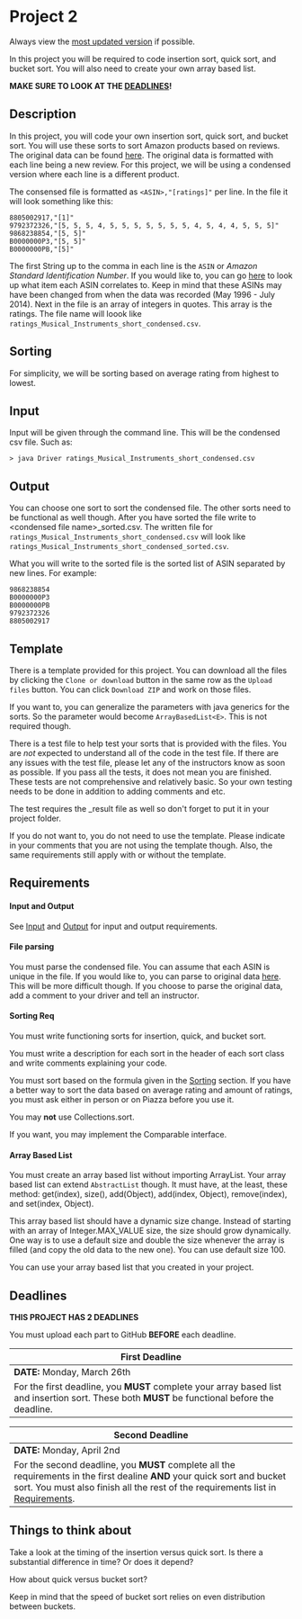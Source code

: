 # Project 2

Always view the [most updated version](https://github.com/usfcs245/Project2 "Project 2") if possible.

In this project you will be required to code insertion sort, quick sort, and bucket sort. You will also need to create your own array based list.

**MAKE SURE TO LOOK AT THE [DEADLINES](#deadlines)!**

## Description

In this project, you will code your own insertion sort, quick sort, and bucket sort. You will use these sorts to sort Amazon products based on reviews. The original data can be found [here](http://jmcauley.ucsd.edu/data/amazon/ "Amazon Review Data"). The original data is formatted with each line being a new review. For this project, we will be using a condensed version where each line is a different product.

The consensed file is formatted as `<ASIN>,"[ratings]"` per line. In the file it will look something like this:

```
8805002917,"[1]"
9792372326,"[5, 5, 5, 4, 5, 5, 5, 5, 5, 5, 5, 4, 5, 4, 4, 5, 5, 5]"
9868238854,"[5, 5]"
B0000000P3,"[5, 5]"
B0000000PB,"[5]"
```
The first String up to the comma in each line is the `ASIN` or *Amazon Standard Identification Number*. If you would like to, you can go [here](http://www.amazon-asin.com/ "ASIN Lookup") to look up what item each ASIN correlates to. Keep in mind that these ASINs may have been changed from when the data was recorded (May 1996 - July 2014). Next in the file is an array of integers in quotes. This array is the ratings. The file name will loook like `ratings_Musical_Instruments_short_condensed.csv`.

## Sorting

For simplicity, we will be sorting based on average rating from highest to lowest.

## Input

Input will be given through the command line. This will be the condensed csv file. Such as:

```
> java Driver ratings_Musical_Instruments_short_condensed.csv
```

## Output

You can choose one sort to sort the condensed file. The other sorts need to be functional as well though. After you have sorted the file write to \<condensed file name>_sorted.csv. The written file for `ratings_Musical_Instruments_short_condensed.csv` will look like `ratings_Musical_Instruments_short_condensed_sorted.csv`.

What you will write to the sorted file is the sorted list of ASIN separated by new lines. For example:

```
9868238854
B0000000P3
B0000000PB
9792372326
8805002917
```

## Template

There is a template provided for this project. You can download all the files by clicking the `Clone or download` button in the same row as the `Upload files` button. You can click `Download ZIP` and work on those files.

If you want to, you can generalize the parameters with java generics for the sorts. So the parameter would become `ArrayBasedList<E>`. This is not required though.

There is a test file to help test your sorts that is provided with the files. You are *not* expected to understand all of the code in the test file. If there are any issues with the test file, please let any of the instructors know as soon as possible. If you pass all the tests, it does not mean you are finished. These tests are not comprehensive and relatively basic. So your own testing needs to be done in addition to adding comments and etc.

The test requires the _result file as well so don't forget to put it in your project folder.

If you do not want to, you do not need to use the template. Please indicate in your comments that you are not using the template though. Also, the same requirements still apply with or without the template.

## Requirements

#### Input and Output
See [Input](#input) and [Output](#output) for input and output requirements. 

#### File parsing
You must parse the condensed file. You can assume that each ASIN is unique in the file. If you would like to, you can parse to original data [here](http://jmcauley.ucsd.edu/data/amazon/ "Amazon Review Data"). This will be more difficult though. If you choose to parse the original data, add a comment to your driver and tell an instructor.

#### Sorting Req
You must write functioning sorts for insertion, quick, and bucket sort.

You must write a description for each sort in the header of each sort class and write comments explaining your code.

You must sort based on the formula given in the [Sorting](#sorting) section. If you have a better way to sort the data based on average rating and amount of ratings, you must ask either in person or on Piazza before you use it.

You may **not** use Collections.sort.

If you want, you may implement the Comparable interface.

#### Array Based List
You must create an array based list without importing ArrayList. Your array based list can extend `AbstractList` though. It must have, at the least, these method: get(index), size(), add(Object), add(index, Object), remove(index), and set(index, Object).

This array based list should have a dynamic size change. Instead of starting with an array of Integer.MAX_VALUE size, the size should grow dynamically. One way is to use a default size and double the size whenever the array is filled (and copy the old data to the new one). You can use default size 100. 

You can use your array based list that you created in your project.

## Deadlines

**THIS PROJECT HAS 2 DEADLINES**

You must upload each part to GitHub **BEFORE** each deadline.

First Deadline|
--------------|
**DATE:** Monday, March 26th|
For the first deadline, you **MUST** complete your array based list and insertion sort. These both **MUST** be functional before the deadline.  |

Second Deadline|
---------------|
**DATE:** Monday, April 2nd|
For the second deadline, you **MUST** complete all the requirements in the first dealine **AND** your quick sort and bucket sort. You must also finish all the rest of the requirements list in [Requirements](#requirements).|

## Things to think about

Take a look at the timing of the insertion versus quick sort. Is there a substantial difference in time? Or does it depend? 

How about quick versus bucket sort?

Keep in mind that the speed of bucket sort relies on even distribution between buckets.








